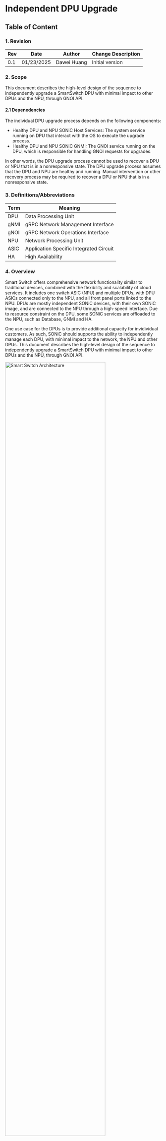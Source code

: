 # Independent DPU Upgrade #

## Table of Content

### 1. Revision

| Rev | Date       | Author           | Change Description |
| --- | ---------- | ---------------- | ------------------ |
| 0.1 | 01/23/2025 | Dawei Huang | Initial version    |

### 2. Scope

This document describes the high-level design of the sequence to independently upgrade a SmartSwitch DPU with minimal impact to other DPUs and the NPU, through GNOI API.

#### 2.1 Depenedencies
The individual DPU upgrade process depends on the following components:
* Healthy DPU and NPU SONiC Host Services: The system service running on DPU that interact with the OS to execute the upgrade process.
* Healthy DPU and NPU SONiC GNMI: The GNOI service running on the DPU, which is responsible for handling GNOI requests for upgrades.

In other words, the DPU upgrade process cannot be used to recover a DPU or NPU that is in a nonresponsive state. The DPU upgrade process assumes that the DPU and NPU are healthy and running. Manual intervention or other recovery process may be required to recover a DPU or NPU that is in a nonresponsive state.

### 3. Definitions/Abbreviations

| Term  | Meaning                                   |
| ----- | ----------------------------------------- |
| DPU   | Data Processing Unit                      |
| gNMI  | gRPC Network Management Interface         |
| gNOI  | gRPC Network Operations Interface         |
| NPU   | Network Processing Unit                   |
| ASIC  | Application Specific Integrated Circuit   |
| HA	| High Availability                         |

### 4. Overview
Smart Switch offers comprehensive network functionality similar to traditional devices, combined with the flexibility and scalability of cloud services. It includes one switch ASIC (NPU) and multiple DPUs, with DPU ASICs connected only to the NPU, and all front panel ports linked to the NPU. DPUs are mostly independent SONiC devices, with their own SONiC image, and are connected to the NPU through a high-speed interface. Due to resource constraint on the DPU, some SONiC services are offloaded to the NPU, such as Database, GNMI and HA.

One use case for the DPUs is to provide additional capacity for invidividual customers. As such, SONiC should supports the ability to independently manage each DPU, with minimal impact to the network, the NPU and other DPUs. This document describes the high-level design of the sequence to independently upgrade a SmartSwitch DPU with minimal impact to other DPUs and the NPU, through GNOI API.

<img src="https://www.mermaidchart.com/raw/4fa5921d-23e4-4956-8fe6-bf8db7869943?theme=light&version=v0.1&format=svg" alt="Smart Switch Architecture" width="80%">

### 5. Goals and Requirements

The main goals and requirements of the DPU upgrade process are:
1. The upgrade process should have minimal impact on the network, the NPU and other DPUs.
2. External client should be able to drive the DPU upgrade process through the gNOI API.
3. The upgrade process should be able to upgrade the offloaded containers on the DPU.

Non-goals:
1. DPU fatal error recovery: This feature does not address the recovery of the DPU from fatal errors, say the DPU is in a nonresponsive state and requires a new image be loaded from BIOS. Such a recovery should be address in a different process.
2. Bootstrapping GNMI: The upgrade process relies on the GNMI service running on the DPU and NPU. The bootstrapping of the GNMI service is out of scope of this document.
3. DPU and NPU image compatibility: The upgrade process assumes that the DPU and NPU images are compatible with each other. It is up to the client to ensure the compatibility of the images.
4. Eliminating human intervention: The upgrade process may require human intervention to resolve issues that cannot be handled automatically, in particular, when both the upgrade process fails and the rollback process fails, the system may be left in an inconsistent state that requires manual intervention.

### 6. Architecture

The key components involved in the DPU upgrade process are:
* External Client: The client that drives the DPU upgrade process through the gNOI API.
* DPU: The Data Processing Unit that needs to be upgraded.
  * DPU Host Services: The system service running on DPU that interact with the OS to execute the upgrade process.
  * DPU GNMI Server: Running inside the GNMI container, it is responsible for handling GNOI requests for upgrades.
  * Offloader: Running a GNOI Client, it is responsible for upgrading and monitoring the offloaded containers on the NPU.
* NPU: The Network Processing Unit that is connected to the DPU.
  * Offloaded Containers: The containers that are offloaded from the DPU to the NPU, e.g. Database, GNMI and HA.
  * NPU GNMI Server: Running inside the GNMI container, it is responsible for handling GNOI requests for managing the offloaded containers.
  * GNMI/GNOI Splitter: Running inside the GNMI container, it is responsible for splitting the GNMI and GNOI requests and forwarding them to the corresponding GNMI/GNOI servers, i.e. GNOI requests to DPU GNMI Server and GNMI requests to NPU GNMI Server.

<img src="https://www.mermaidchart.com/raw/bb62a98d-3505-4722-92a2-81113b1040cf?theme=light&version=v0.1&format=svg" alt="DPU Upgrade Architecture" width="80%">

### 7. High-Level Design

#### 7.1. Upgrade Sequence

Here are the detailed steps of the DPU upgrade process. The upgrade process is initiated by the external client through the gNOI API.

1. **Prepare Relevant Images**: The external client downloads the new SONiC image and the offloaded container images from the image repository. The images are then transferred to the DPU and NPU respectively.
   * Description:
     * Deploy the new SONiC image to the DPU.
	 * Activate the new SONiC image on the DPU.
	 * (Offloader) Deploy the new offloaded container images to the NPU.
   * GNOI API:
     * 'System.SetPackage'
	 * 'OS.Activate'
	 * 'Containerz.Deploy'
   * Rollback:
     * Rollback the new SONiC image on the DPU. Client issues 'OS.Activate' with the old SONiC image.
	   * (optional) Rollback the new offloaded container images on the NPU. Client issues 'Containerz.RemoveImage' with the old container images.

2. **Upgrade DPU**: The external client triggers the DPU upgrade process.
   * Description:
	 * Reboot the DPU to apply the new SONiC image.
       * Check the reboot status of the DPU.
	 * Update the offloaded containers on the NPU.
	   * Confirm the new container images on the NPU.
	   * Stop the old offloaded containers.
	   * Start the new offloaded containers.
   * GNOI API:
	 * 'System.Reboot'
	 * 'System.RebootStatus'
	 * 'Containerz.ListImage'
	 * 'Containerz.StopContainer'
	 * 'Containerz.StartContainer'
   * Rollback:
	 * Rollback the new SONiC image on the DPU.
	   * Client issues 'OS.Activate' with the old SONiC image.
       * If the DPU does not have the old SONiC image, the client should use 'System.SetPackage' to deploy the old SONiC image.
	   * Client issues 'System.Reboot' to reboot the DPU.
	   * Client issues 'System.RebootStatus' to check the reboot status of the DPU.
	 * Rollback the new offloaded container images on the NPU.
	   * Client issues 'Containerz.ListImage' to confirm the old container images on the NPU.
	     * If not, client issues 'Containerz.Deploy' with the old container images.
	   * Client issues 'Containerz.StopContainer' to stop the current offloaded containers.
	   * Client issues 'Containerz.StartContainer' to start the old offloaded containers.
     * (optional) Rollback the new offloaded container images on the NPU. Client issues 'Containerz.RemoveImage' with the old container images.

The upgrade sequence is shown in the following diagram:

<img src="https://www.mermaidchart.com/raw/7797d125-08e3-4f00-9bfc-8e3cfa5757a0?theme=light&version=v0.1&format=svg" alt="DPU Upgrade Sequence" width="100%">

3. **Verify the upgrade result**
   * Description:
	 * Check the DPU SONiC version.
	 * Check the offloaded container versions on the NPU.
   * GNOI API:
	 * 'OS.Verify'
	 * 'Containerz.ListContainer'
   * Rollback:
	 * Rollback the new SONiC image on the DPU.
	   * Client issues 'OS.Activate' with the old SONiC image.
	   * Client issues 'System.Reboot' to reboot the DPU.
	   * Client issues 'System.RebootStatus' to check the reboot status of the DPU.
	 * Rollback the new offloaded container images on the NPU.
	   * Client issues 'Containerz.ListImage' to confirm the old container images on the NPU.
	     * If not, client issues 'Containerz.Deploy' with the old container images.
	   * Client issues 'Containerz.StopContainer' to stop the current offloaded containers.
	   * Client issues 'Containerz.StartContainer' to start the old offloaded containers.
     * (optional) Rollback the new offloaded container images on the NPU. Client issues 'Containerz.RemoveImage' with the old container images.

#### 7.2. GNMI/GNOI Splitter

Per smartswitch architecture, the GNMI service is offloaded to the NPU due to DPU resource constraints. But the GNOI service is still running on the DPU. The GNMI/GNOI Splitter is responsible for splitting the GNMI and GNOI requests and forwarding them to the corresponding GNMI/GNOI servers, i.e. GNOI requests to DPU GNMI Server and GNMI requests to NPU GNMI Server.

<img src="https://www.mermaidchart.com/raw/3e126a79-0049-4051-ba30-a18251829504?theme=light&version=v0.1&format=svg" alt="Mermaid Chart" width="80%">

#### 7.3. Offloader

One major challenge of the DPU upgrade is that several DPU containers, such as Database, GNMI and HA are offloaded to the NPU. The offloader is a service on the DPU that provides *local* management access to the offloaded containers on NPU. For example, the offloader can start, stop, deploy and list the offloaded containers on the NPU.

##### 7.3.1. Offloader Architecture.

The offloader consists of a single GNOI client connected to the GNOI server on NPU, through which it manages the offloaded containers on the NPU. To facilitate remote management of offloaded containers, we will also implement the containerz module in GNOI service.

<img src="https://www.mermaidchart.com/raw/eed55057-8dda-4f1b-8bf9-3046e2910497?theme=light&version=v0.1&format=svg" alt="Offloader Architecture" width="80%">

##### 7.3.2. Offloader Services.

The offloader can perform the following management operations to the offloaded containers on the NPU:
* Start a container on the NPU.
* Stop a container on the NPU.
* List the containers on the NPU.
* List the container images on the NPU.
* Deploy a container image to the NPU.
* Remove a container image from the NPU.

The offloader provides a command line interface to interact with the offloaded containers on the NPU.
* Get the status of the offloaded container.
* Start the offloaded container.
* Stop the offloaded container.
* List the offloaded containers.
* List the container images on the NPU.
* Deploy a container image to the NPU.

The offloader will also provide a mode to automatically manage the offloaded containers on the NPU:
* On services start, check the health of the offloaded containers on the NPU.
  * If the offloaded containers are not running, start them.
  * If the offloaded containers have different versions from the DPU SONiC, upgrade them.
* When the service is running, subscribe to lifetime events of the offloaded containers on the NPU.
  * If the offloaded containers are stopped, start them.
  * If the offloaded containers have different versions from the DPU SONiC, upgrade them.

### 8. GNOI Specific Features

#### 8.1. `System.SetPackage` RPC.

##### 8.1.1. Path Validation
The `System.SetPackage` RPC is used to deploy a new SONiC image to the DPU. This RPC allowed the client to transfer a new SONiC image to a client specific path on the DPU. Without proper validation, this can lead to a security risk that the client can transfer a malicious file to sensitive paths on the DPU. The `System.SetPackage` RPC should validate the path to ensure that the file is transferred to a client specific path on the DPU. Any path specified by the client should satisfy either of the following conditions:

1. The path is all writable directories, such as `/tmp`, `/var/tmp`, etc.
2. The path is under the `/lib/firmware` directory, which is a common location for firmware files.


### 9. Configuration

The main goal of the feature is to provide an API for external clients to drive the DPU upgrade process, which is currently driven manually or through host agent via command line interface `sonic-installer`. The feature does not require any new configuration change.

### 10. CLI

As mentioned above, the offloader provides a command line interface to interact with the offloaded containers on the NPU. The offloader CLI commands are:
* `offloadctl status <container>`: Get the status of the offloaded container.
* `offloadctl start <container>`: Start the offloaded container.
* `offloadctl stop <container>`: Stop the offloaded container.
* `offloadctl list`: List the offloaded containers.
* `offloadctl list-image`: List the container images on the NPU.
* `offloadctl deploy <image>`: Deploy a container image to the NPU.

### 11. Implementation Roadmap

The implementation consists of new features in different SONiC components.

#### 11.1. SONiC Host Services

The SONiC host services are responsible for interacting with the OS to execute the upgrade process, on behalf of the GNOI server inside the containerized environment. The host services should provides the following:
* Service for managing the DPU SONiC image.
  * Download the new SONiC image.
  * Install the new SONiC image.
  * Activate the new SONiC image.
  * List the SONiC images on the DPU.
* Service for managing the offloaded container images on the NPU.
  * Deploy the new container images.
  * List the container images on the NPU.
  * List the containers on the NPU.
  * Start a container on the NPU.
  * Stop a container on the NPU.

#### 11.2. SONiC GNMI
This is the GNOI service running on the DPU, which is responsible for handling GNOI requests for upgrades. The GNMI service should provide the following:
* `OS` module.
  * `Activate` RPC. (new)
  * `Verify` RPC (new)
* `System` module.
  * `SetPackage` RPC (new)
  * `Reboot` RPC. (implemented)
  * `RebootStatus` RPC. (implemented)
* `Containerz` module.
  * `Deploy` RPC. (new)
  * `ListImage` RPC. (new)
  * `ListContainer` RPC. (new)
  * `StartContainer` RPC. (new)
  * `StopContainer` RPC. (new)

#### 11.3. SONiC GNMI Splitter
The GNMI/GNOI Splitter is responsible for splitting the GNMI and GNOI requests and forwarding them to the corresponding GNMI/GNOI servers, i.e. GNOI requests to DPU GNMI Server and GNMI requests to NPU GNMI Server. The implementation will be in the NPU GNMI container.

#### 11.4. SONiC Offloader
This will create a new repository. The implementation will includes:
* GNOI Client interface.
* Command line interface for offloader.
* Redis interface for monitoring the offloaded containers on the NPU.

### 12. Testing Requirements/Design

#### 12.1. Unit Tests
Individual units test will be written for each feature added to `sonic-host-services`, `sonic-gnmi` and `sonic-offloader`.

#### 12.2. Integration Tests for GNOI API
For each GNOI API added, integration tests will be added to `sonic-mgmt` to test stress the API with different outputs.

#### 12.3. Integration tests for individual component.
Integration tests are also needed for the individual components.
* Generic switch upgrade test.
  * with `System.SetPackage`, `OS.Activate`, `System.Reboot`, `System.RebootStatus` and `OS.Verify` RPCs.
  * Test the upgrade process with different SONiC images.
* GNOI/GNMI Splitter test (smartswitch specific).
  * Test the splitter with different GNMI and GNOI requests.
* Offloader test (smartswitch specific).
  * with `Containerz.*` RPCs.
  * Test offloader can start, stops, deploy and list the offloaded containers on the NPU.

#### 12.4. Full Integration tests
Full integration tests will be added to `sonic-mgmt` to test the individual DPU upgrade process.

### 13. Open Items

#### 13.1. OS Image Cleanup
GNOI does not have a service for cleaning up non-current images. This is potentially a useful feature to clean up old images that are no longer needed.

#### 13.2. Post Upgrade Actions
Formally supports post-upgrade actions, such as running a script after the upgrade process is completed.
